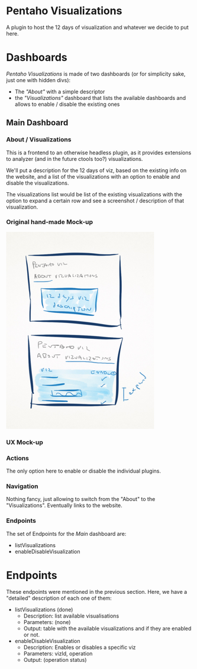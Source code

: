 <!-- 

Here is the template we should use. Actual implementation follows


Application
=============

In this section you should have the overall description of the application.


Dashboards
==========

This section list and describes the application main visual "landing points":
the application dashboards.

## Dashboard 1
-------------

### Goal

This subsection has a description of the goal of dashboard 1

### Mockup

A screenshot of the mockup in mind

### Actions 

This subsection has a more detailed description of dashboard, including a list
of actions allowed on this dashboard, along with a mockup to give a visual
insight.

### Navigation

Here should be the information regarding the dashboard navigation restrictions
(e.g. if there should be a link to a contextual help page or where/when the user
should navigate to dashboard 2).


### Endpoints

In this subsection you will find the list of kettle end points associated to
actions on the dashboard.


Endpoints
---------

This section describes the End Points (Kettle) in the application. These
endpoints were mentioned in the previous section, in connection to the
application dashboards. Here, we have a detailed description of each one of
them, including their logic, input parameters and output types.

* Endpoint 1
	* Description:	
	* Parameters: 
	* Output: 
* Endpoint 2
	* Description: 
	* Parameters: 
	* Output:  

-->


Pentaho Visualizations
======================

A plugin to host the 12 days of visualization and whatever we decide to put
here.


Dashboards
==========

_Pentaho Visualizations_ is made of two dashboards (or for simplicity sake, just
one with hidden divs): 

* The _"About"_ with a simple descriptor
* the _"Visualizations"_ dashboard that lists the available dashboards and
  allows to enable / disable the existing ones 


Main Dashboard 
--------------

### About / Visualizations

This is a frontend to an otherwise headless plugin, as it provides extensions to
analyzer (and in the future ctools too?) visualizations. 

We'll put a description for the 12 days of viz, based on the existing info on
the website, and a list of the visualizations with an option to enable and
disable the visualizations. 

The visualizations list would be list of the existing visualizations with the
option to expand a certain row and see a screenshot / description of that
visualization.


### Original hand-made Mock-up

![Main Original Mockup](images/vizPlugin.png)

### UX Mock-up 


### Actions


The only option here to enable or disable the individual plugins.


### Navigation


Nothing fancy, just allowing to switch from the "About" to the "Visualizations".
Eventually links to the website.


### Endpoints

The set of Endpoints for the _Main_ dashboard are:

* listVisualizations
* enableDisableVisualization


Endpoints
=========


These endpoints were mentioned in the previous section. Here, we have a
"detailed" description of each one of them:


* listVisualizations (done)
	* Description: list available visualisations
	* Parameters: (none)
	* Output: table with the available visualizations and if they are enabled or
	  not.
* enableDisableVisualization
	* Description: Enables or disables a specific viz
	* Parameters: vizId, operation
	* Output: (operation status)

